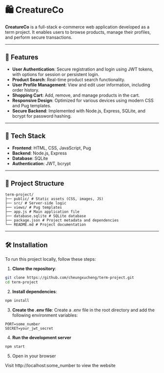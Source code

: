 # 🛍️ CreatureCo 

**CreatureCo** is a full-stack e-commerce web application developed as a term project. It enables users to browse products, manage their profiles, and perform secure transactions.

---

## 🚀 Features

- **User Authentication**: Secure registration and login using JWT tokens, with options for session or persistent login.
- **Product Search**: Real-time product search functionality.
- **User Profile Management**: View and edit user information, including order history.
- **Shopping Cart**: Add, remove, and manage products in the cart.
- **Responsive Design**: Optimized for various devices using modern CSS and Pug templates.
- **Secure Backend**: Implemented with Node.js, Express, SQLite, and bcrypt for password hashing.

---

## 🧰 Tech Stack

- **Frontend**: HTML, CSS, JavaScript, Pug
- **Backend**: Node.js, Express
- **Database**: SQLite
- **Authentication**: JWT, bcrypt

---

## 📁 Project Structure
```
term-project/
├── public/ # Static assets (CSS, images, JS)
├── src/ # Server-side logic
├── views/ # Pug templates
├── app.js # Main application file
├── database.sqlite # SQLite database
├── package.json # Project metadata and dependencies
└── README.md # Project documentation
```

---

## 🛠️ Installation

To run this project locally, follow these steps:

1. **Clone the repository**:

```bash
git clone https://github.com/cheungxucheng/term-project.git
cd term-project
```
2. **Install dependencies**:

```bash
npm install
```
3. **Create the .env file**:
Create a .env file in the root directory and add the following environment variables:
```env
PORT=some_number
SECRET=your_jwt_secret
```
4. **Run the development server**
```bash
npm start
```
5. Open in your browser

Visit http://localhost:some_number to view the website
